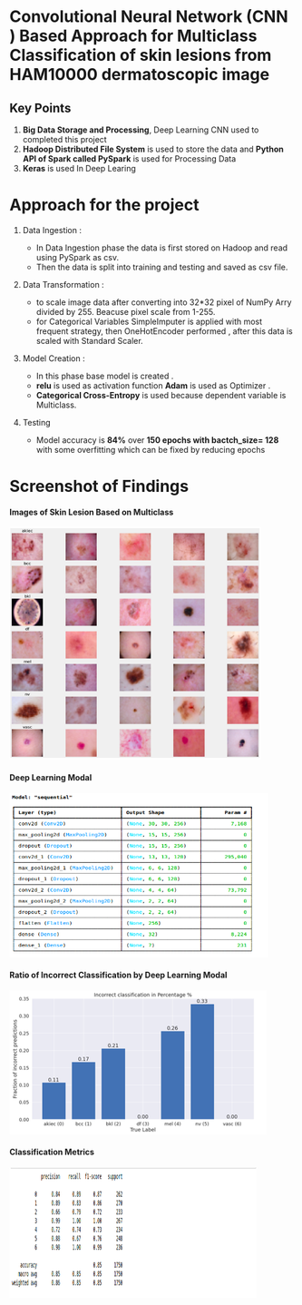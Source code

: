 # Convolutional Neural Network (CNN ) Based Approach for Multiclass Classification of skin lesions from HAM10000 dermatoscopic image

## Key Points
1. **Big Data Storage and Processing**, Deep Learning CNN used to completed this project
2. **Hadoop Distributed File System** is used to store the data and **Python API of Spark called PySpark** is used for Processing Data
3. **Keras** is used In Deep Learing


# Approach for the project

1. Data Ingestion :
    * In Data Ingestion phase the data is first stored on Hadoop and read using PySpark as csv.
    * Then the data is split into training and testing and saved as csv file.

2. Data Transformation :
    * to scale image data after converting into 32*32 pixel of NumPy Arry divided by 255. Beacuse pixel scale from 1-255.
    * for Categorical Variables SimpleImputer is applied with most frequent strategy, then OneHotEncoder performed , after this data is scaled with Standard Scaler.

3. Model Creation :
    * In this phase base model is created .
    * **relu** is used as activation function **Adam** is used as Optimizer .
    * **Categorical Cross-Entropy** is used because dependent variable is Multiclass.
    
4. Testing
   * Model accuracy is **84%** over **150 epochs with bactch_size= 128** with some overfitting which can be fixed by reducing epochs


# Screenshot of Findings

#### Images of Skin Lesion Based on Multiclass
![HomepageUI](./images/Skin-lesion-multiclass.png)

#### Deep Learning Modal
![HomepageUI](./images/DL-Model.png)

#### Ratio of Incorrect Classification by Deep Learning Modal
![HomepageUI](./images/Incorrect-Classification.png)

#### Classification Metrics
![HomepageUI](./images/Classification-Metrics.png)
